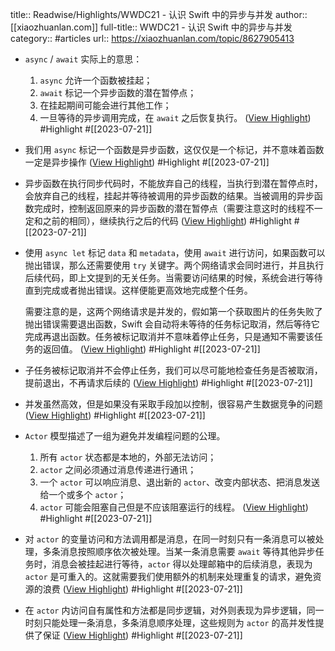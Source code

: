 title:: Readwise/Highlights/WWDC21 - 认识 Swift 中的异步与并发
author:: [[xiaozhuanlan.com]]
full-title:: WWDC21 - 认识 Swift 中的异步与并发
category:: #articles
url:: https://xiaozhuanlan.com/topic/8627905413
- `async` / `await` 实际上的意思：
  
  1.  `async` 允许一个函数被挂起；
  2.  `await` 标记一个异步函数的潜在暂停点；
  3.  在挂起期间可能会进行其他工作；
  4.  一旦等待的异步调用完成，在 `await` 之后恢复执行。 ([View Highlight](https://read.readwise.io/read/01h5vq07g70xbc13rn1yzxq6mf)) #Highlight #[[2023-07-21]]
- 我们用 `async` 标记一个函数是异步函数，这仅仅是一个标记，并不意味着函数一定是异步操作 ([View Highlight](https://read.readwise.io/read/01h5vq0gfg0g9pgq0stpd3tyk1)) #Highlight #[[2023-07-21]]
- 异步函数在执行同步代码时，不能放弃自己的线程，当执行到潜在暂停点时，会放弃自己的线程，挂起并等待被调用的异步函数的结果。当被调用的异步函数完成时，控制返回原来的异步函数的潜在暂停点（需要注意这时的线程不一定和之前的相同），继续执行之后的代码 ([View Highlight](https://read.readwise.io/read/01h5vq1804n08ehq6ger2p7xc1)) #Highlight #[[2023-07-21]]
- 使用 `async let` 标记 `data` 和 `metadata`，使用 `await` 进行访问，如果函数可以抛出错误，那么还需要使用 `try` 关键字。两个网络请求会同时进行，并且执行后续代码，即上文提到的无关任务。当需要访问结果的时候，系统会进行等待直到完成或者抛出错误。这样便能更高效地完成整个任务。
  
  需要注意的是，这两个网络请求是并发的，假如第一个获取图片的任务失败了抛出错误需要退出函数，Swift 会自动将未等待的任务标记取消，然后等待它完成再退出函数。任务被标记取消并不意味着停止任务，只是通知不需要该任务的返回值。 ([View Highlight](https://read.readwise.io/read/01h5vqce0mgdneyrq38hhavbsg)) #Highlight #[[2023-07-21]]
- 子任务被标记取消并不会停止任务，我们可以尽可能地检查任务是否被取消，提前退出，不再请求后续的 ([View Highlight](https://read.readwise.io/read/01h5vqfkm26wq23hmf08d44fcg)) #Highlight #[[2023-07-21]]
- 并发虽然高效，但是如果没有采取手段加以控制，很容易产生数据竞争的问题 ([View Highlight](https://read.readwise.io/read/01h5vqj44gvsk6hrz9k7qk0rnd)) #Highlight #[[2023-07-21]]
- `Actor` 模型描述了一组为避免并发编程问题的公理。
  
  1.  所有 `actor` 状态都是本地的，外部无法访问；
  2.  `actor` 之间必须通过消息传递进行通讯；
  3.  一个 `actor` 可以响应消息、退出新的 `actor`、改变内部状态、把消息发送给一个或多个 `actor`；
  4.  `actor` 可能会阻塞自己但是不应该阻塞运行的线程。 ([View Highlight](https://read.readwise.io/read/01h5vqkeytsxf93ge21n8jnyeq)) #Highlight #[[2023-07-21]]
- 对 `actor` 的变量访问和方法调用都是消息，在同一时刻只有一条消息可以被处理，多条消息按照顺序依次被处理。当某一条消息需要 `await` 等待其他异步任务时，消息会被挂起进行等待，`actor` 得以处理邮箱中的后续消息，表现为 `actor` 是可重入的。这就需要我们使用额外的机制来处理重复的请求，避免资源的浪费 ([View Highlight](https://read.readwise.io/read/01h5vqmey9vc1jwq2140qg2aw1)) #Highlight #[[2023-07-21]]
- 在 `actor` 内访问自有属性和方法都是同步逻辑，对外则表现为异步逻辑，同一时刻只能处理一条消息，多条消息顺序处理，这些规则为 `actor` 的高并发性提供了保证 ([View Highlight](https://read.readwise.io/read/01h5vqxvber0kp2ssecr1ht558)) #Highlight #[[2023-07-21]]